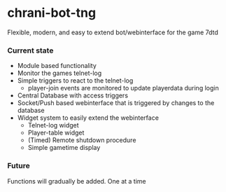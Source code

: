 # chrani-bot-tng
Flexible, modern, and easy to extend bot/webinterface for the game 7dtd

### Current state
* Module based functionality
* Monitor the games telnet-log
* Simple triggers to react to the telnet-log
  * player-join events are monitored to update playerdata during login
* Central Database with access triggers
* Socket/Push based webinterface that is triggered by changes to the database
* Widget system to easily extend the webinterface
  * Telnet-log widget
  * Player-table widget
  * (Timed) Remote shutdown procedure
  * Simple gametime display
  
### Future
Functions will gradually be added. One at a time
